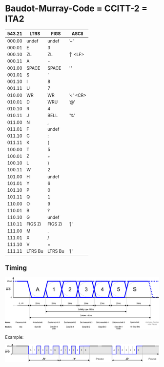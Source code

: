 # Baudot-Murray-Code = CCITT-2 = ITA2

| 543.21 | LTRS | FIGS | ASCII |
| --- | --- | --- | --- |
| 000.00 |    undef | undef | '~'
| 000.01 |    E     | 3
| 000.10 |    ZL    | ZL | '\|' &lt;LF&gt;
| 000.11 |    A     | -
| 001.00 |    SPACE | SPACE | ' '
| 001.01 |    S     | '
| 001.10 |    I     | 8
| 001.11 |    U     | 7
| 010.00 |    WR    | WR | '&lt;' &lt;CR&gt;
| 010.01 |    D     | WRU | '@'
| 010.10 |    R     | 4
| 010.11 |    J     | BELL | '%'
| 011.00 |    N     | ,
| 011.01 |    F     | undef
| 011.10 |    C     | :
| 011.11 |    K     | (
| 100.00 |    T     | 5
| 100.01 |    Z     | +
| 100.10 |    L     | )
| 100.11 |    W     | 2
| 101.00 |    H     | undef
| 101.01 |    Y     | 6
| 101.10 |    P     | 0
| 101.11 |    Q     | 1
| 110.00 |    O     | 9
| 110.01 |    B     | ?
| 110.10 |    G     | undef
| 110.11 |    FIGS Zi | FIGS Zi | ']'
| 111.00 |    M     | .
| 111.01 |    X     | /
| 111.10 |    V     | =
| 111.11 |    LTRS Bu | LTRS Bu | '['

## Timing

<img src="../img/TW39Timing.png" width="561px">

Example:

<img src="../img/TW39Example.png" width="559px">

